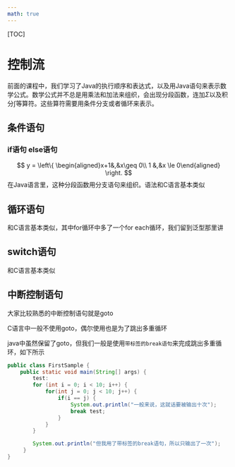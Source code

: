 ```yaml
---
math: true
---
```

[TOC]
# 控制流

前面的课程中，我们学习了Java的执行顺序和表达式，以及用Java语句来表示数学公式。数学公式并不总是用乘法和加法来组织，会出现分段函数，连加$\Sigma$以及积分$\int$等算符。这些算符需要用条件分支或者循环来表示。

## 条件语句

### if语句 else语句 

$$ y = \left\{ \begin{aligned}x+1&,&x\geq 0\\ 1 &,&x \le 0\end{aligned} \right. $$
在Java语言里，这种分段函数用分支语句来组织。语法和C语言基本类似

## 循环语句

和C语言基本类似，其中for循环中多了一个for each循环，我们留到泛型那里讲

## switch语句

和C语言基本类似

## 中断控制语句

大家比较熟悉的中断控制语句就是goto

C语言中一般不使用goto，偶尔使用也是为了跳出多重循环

java中虽然保留了goto，但我们一般是使用`带标签的break语句`来完成跳出多重循环，如下所示

```java
public class FirstSample {
    public static void main(String[] args) {
        test:
        for (int i = 0; i < 10; i++) {
            for(int j = 0; j < 10; j++) {
                if(i == j) {
                    System.out.println("一般来说，这就话要被输出十次");
                    break test;
                }
            }
        }

        System.out.println("但我用了带标签的break语句，所以只输出了一次");
     }
}
```

